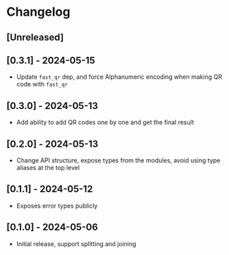 # Changelog

## [Unreleased]

## [0.3.1] - 2024-05-15

- Update `fast_qr` dep, and force Alphanumeric encoding when making QR code with `fast_qr`

## [0.3.0] - 2024-05-13

- Add ability to add QR codes one by one and get the final result

## [0.2.0] - 2024-05-13

- Change API structure, expose types from the modules, avoid using type aliases at the top level

## [0.1.1] - 2024-05-12

- Exposes error types publicly

## [0.1.0] - 2024-05-06

- Initial release, support splitting and joining
